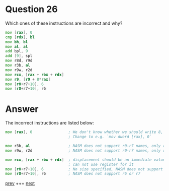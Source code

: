 
# Question 26


Which ones of these instructions are incorrect and why?
```asm
mov [rax], 0
cmp [rdx], bl
mov bh, bl
mov al, al
add bpl, 9
add [9], spl
mov r8d, r9d
mov r3b, al
mov r9w, r2d
mov rcx, [rax + rbx + rdx]
mov r9, [r9 + 8*rax]
mov [r8+r7+10], 6
mov [r8+r7+10], r6
```


# Answer



The incorrect instructions are listed below:

```asm
mov [rax], 0                ; We don't know whether we should write 8, 4, 2 or 1 byte
                            ; Change to e.g. `mov dword [rax], 0`

mov r3b, al                 ; NASM does not support r0-r7 names, only r8-r15 
mov r9w, r2d                ; NASM does not support r0-r7 names, only r8-r15    

mov rcx, [rax + rbx + rdx]  ; displacement should be an immediate value
                            ; can not use register for it 
mov [r8+r7+10], 6           ; No size specified, NASM does not support r7
mov [r8+r7+10], r6          ; NASM does not support r6 or r7 
```



[prev](025.md) +++ [next](027.md)
